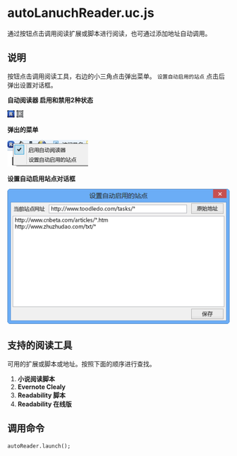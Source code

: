 autoLanuchReader.uc.js
======================

通过按钮点击调用阅读扩展或脚本进行阅读，也可通过添加地址自动调用。


## 说明

按钮点击调用阅读工具，右边的小三角点击弹出菜单。 `设置自动启用的站点` 点击后弹出设置对话框。

**自动阅读器 启用和禁用2种状态**

![按钮2种状态](按钮2种状态.png)

**弹出的菜单**

![弹出的菜单](弹出的菜单.png)

**设置自动启用站点对话框**

![设置自动启用站点对话框](设置自动启用站点对话框.png)


## 支持的阅读工具

可用的扩展或脚本或地址。按照下面的顺序进行查找。

 1. **小说阅读脚本**
 2. **Evernote Clealy**
 3. **Readability 脚本**
 4. **Readability 在线版**

## 调用命令

    autoReader.launch();